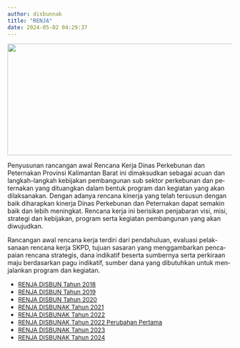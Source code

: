 ```yaml
---
author: disbunnak
title: "RENJA"
date: 2024-05-02 04:29:37
---
```

<p><img src="/images/pEaBwukRaFcBj51MNrGi.jpg" alt="" width="1000" height="250" /></p>

<p><span lang="EN-US">Penyusunan rancangan awal Rencana Kerja Dinas Perkebunan dan Peternakan Provinsi Kalimantan Barat ini dimaksudkan sebagai acuan dan langkah-langkah kebijakan pembangunan sub sektor perkebunan dan peternakan yang dituangkan dalam bentuk program dan kegiatan yang akan dilaksanakan. Dengan adanya rencana kinerja yang telah tersusun dengan baik diharapkan kinerja Dinas Perkebunan dan Peternakan dapat semakin baik dan lebih meningkat. Rencana kerja ini berisikan penjabaran visi, misi, strategi dan kebijakan, program serta kegiatan pembangunan yang akan diwujudkan.</span></p>

<p><span lang="EN-US">Rancangan awal rencana kerja terdiri dari pendahuluan, evaluasi pelaksanaan rencana kerja SKPD, tujuan sasaran yang menggambarkan pencapaian rencana strategis, dana indikatif beserta sumbernya serta perkiraan maju berdasarkan pagu indikatif, sumber dana yang dibutuhkan untuk menjalankan program dan kegiatan.</span></p>

<ul>
<li><span style="font-size: 10pt;"><a href="https://drive.google.com/file/d/1vOUOtIe30vaaE0dhaPdrfx-41q4I9SZT/view" target="_blank" rel="noopener">RENJA DISBUN Tahun 2018</a></span></li>
<li><span style="font-size: 10pt;"><a href="https://drive.google.com/file/d/1xp347jyh9jM9Fc-6iuWLNTXjP7xEQfI0/view" target="_blank" rel="noopener">RENJA DISBUN Tahun 2019</a></span></li>
<li><span style="font-size: 10pt;"><a href="https://drive.google.com/file/d/1ADI2uaF2oEiKkohy_y0k33FwvUvLkzPK/view" target="_blank" rel="noopener">RENJA DISBUN Tahun 2020</a></span></li>
<li><span style="font-size: 10pt;"><a href="https://drive.google.com/file/d/1mxgQtJKc7IjG8O9zvZydO1j0uemK-PxX/view" target="_blank" rel="noopener">RENJA DISBUNAK Tahun 2021</a></span></li>
<li><span style="font-size: 10pt;"><a href="https://drive.google.com/file/d/1UJOAO12mrgyCASD16GppDesfHtvhMVlq/view" target="_blank" rel="noopener">RENJA DISBUNAK Tahun 2022</a></span></li>
<li><span style="font-size: 10pt;"><a href="https://drive.google.com/file/d/1JPxtPFsmqsZuUj4aDHPiwIeNggf_6QLv/view" target="_blank" rel="noopener">RENJA DISBUNAK Tahun 2022 Perubahan Pertama</a></span></li>
<li><span style="font-size: 10pt;"><a href="https://drive.google.com/file/d/1L_PNDQmlJ7rVzydhQDhqo2ZlxHTlOcaF/view" target="_blank" rel="noopener">RENJA DISBUNAK Tahun 2023</a></span></li>
<li><a href="https://drive.google.com/file/d/1fjKqdrdln6bZHNQst8o6GphNXwSsA5Xd/view?usp=sharing" target="_blank" rel="noopener"><span style="font-size: 10pt;">RENJA DISBUNAK Tahun 2024</span></a></li>
</ul>
